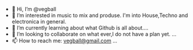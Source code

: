 - 👋 Hi, I’m @vegball
- 👀 I’m interested in music to mix and produse. I'm into House,Techno and electronica in general.
- 🌱 I’m currently learning about what Github is all about....
- 💞️ I’m looking to collaborate on what ever,I do not have a plan yet. ...
- 📫 How to reach me: vegball@gmail.com
...

<!---
vegball/vegball is a ✨ special ✨ repository because its `README.md` (this file) appears on your GitHub profile.
You can click the Preview link to take a look at your changes.
--->
